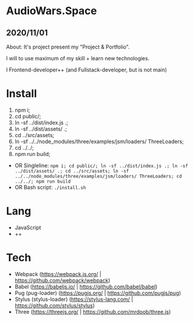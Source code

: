 # AudioWars.Space

## 2020/11/01

About: It's project present my "Project & Portfolio".

I will to use maximum of my skill + learn new technologies.

I Frontend-developer++ (and Fullstack-developer, but is not main)


# Install

1. npm i;
2. cd public/;
3. ln -sf ../dist/index.js .;
4. ln -sf ../dist/assets/ .;
5. cd ../src/assets;
6. ln -sf ../../node_modules/three/examples/jsm/loaders/ ThreeLoaders;
7. cd ../../;
8. npm run build;

* OR Singleline: `npm i; cd public/; ln -sf ../dist/index.js .; ln -sf ../dist/assets/ .; cd ../src/assets; ln -sf ../../node_modules/three/examples/jsm/loaders/ ThreeLoaders; cd ../../; npm run build`
* OR Bash script: `./install.sh`


# Lang

* JavaScript
* ++

# Tech

* Webpack (https://webpack.js.org/ | https://github.com/webpack/webpack)
* Babel (https://babeljs.io/ | https://github.com/babel/babel)
* Pug (pug-loader) (https://pugjs.org/ | https://github.com/pugjs/pug)
* Stylus (stylus-loader) (https://stylus-lang.com/ | https://github.com/stylus/stylus)
* Three (https://threejs.org/ | https://github.com/mrdoob/three.js)
